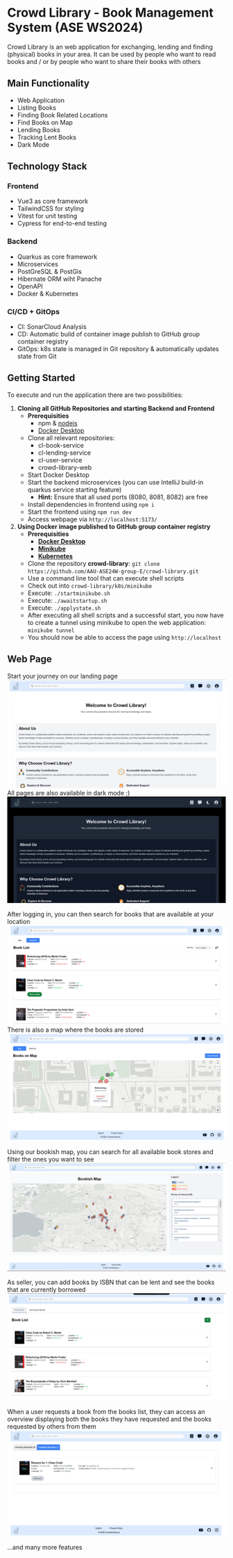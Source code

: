 # Crowd Library - Book Management System (ASE WS2024)
Crowd Library is an web application for exchanging, lending and finding (physical) books in your area. It can be used by people who want to read books and / or by people who want to share their books with others
## Main Functionality
- Web Application
- Listing Books
- Finding Book Related Locations
- Find Books on Map
- Lending Books
- Tracking Lent Books
- Dark Mode
## Technology Stack
### Frontend
- Vue3 as core framework
- TailwindCSS for styling
- Vitest for unit testing
- Cypress for end-to-end testing
### Backend
- Quarkus as core framework
- Microservices
- PostGreSQL & PostGis
- Hibernate ORM wiht Panache
- OpenAPI
- Docker & Kubernetes
### CI/CD + GitOps
- CI: SonarCloud Analysis
- CD: Automatic build of container image publish to GitHub group container registry
- GitOps: k8s state is managed in Git repository & automatically updates state from Git
## Getting Started
To execute and run the application there are two possibilities:
1) **Cloning all GitHub Repositories and starting Backend and Frontend**
   - **Prerequisities**
     - npm & [nodejs](https://docs.npmjs.com/downloading-and-installing-node-js-and-npm)
     - [Docker Desktop](https://www.docker.com/products/docker-desktop/)
   - Clone all relevant repositories:
     - cl-book-service
     - cl-lending-service
     - cl-user-service
     - crowd-library-web
   - Start Docker Desktop
   - Start the backend microservices (you can use IntelliJ build-in quarkus service starting feature)
     - **Hint:** Ensure that all used ports (8080, 8081, 8082) are free
   - Install dependencies in frontend using ``npm i``
   - Start the frontend using ``npm run dev``
   - Access webpage via ``http://localhost:5173/``
2) **Using Docker image published to GitHub group container registry**
   - **Prerequisities** 
     - **[Docker Desktop](https://www.docker.com/products/docker-desktop/)**
     - **[Minikube](https://minikube.sigs.k8s.io/docs/start/)** 
     - **[Kubernetes](https://kubernetes.io/releases/download/)**
   - Clone the repository **crowd-library**: ``git clone https://github.com/AAU-ASE24W-group-E/crowd-library.git``
   - Use a command line tool that can execute shell scripts
   - Check out into ``crowd-library/k8s/minikube``
   - Execute: ``./startminikube.sh``
   - Execute: ``./awaitstartup.sh``
   - Execute: ``./applystate.sh``
   - After executing all shell scripts and a successful start, you now have to create a tunnel using minikube to open the web application: ``minikube tunnel``
   - You should now be able to access the page using ``http://localhost``

## Web Page
Start your journey on our landing page
![Landing](/profile/assets/Screenshot_7.png)
All pages are also available in dark mode ;)
![Landing](/profile/assets/Screenshot_8.png)

After logging in, you can then search for books that are available at your location
![Landing](/profile/assets/Screenshot_2.png)
There is also a map where the books are stored
![Landing](/profile/assets/Screenshot_3.png)

Using our bookish map, you can search for all available book stores and filter the ones you want to see
![Landing](/profile/assets/Screenshot_4.png)

As seller, you can add books by ISBN that can be lent and see the books that are currently borrowed
![Landing](/profile/assets/Screenshot_1.png)

When a user requests a book from the books list, they can access an overview displaying both the books they have requested and the books requested by others from them
![Landing](/profile/assets/Screenshot_6.png)

...and many more features